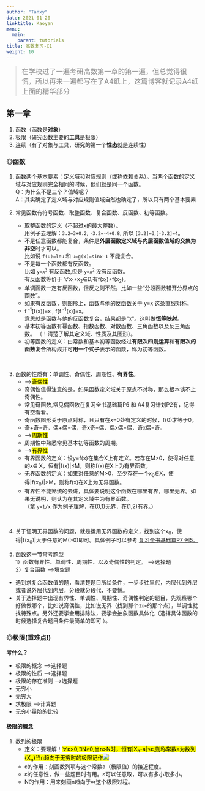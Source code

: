 ```yaml
---
author: "Tanxy"
date: 2021-01-20
linktitle: Kaoyan
menu:
  main:
    parent: tutorials
title: 高数复习-C1
weight: 10
---
```


><font size="4" color="#888888">在学校过了一遍考研高数第一章的第一遍，但总觉得很慌，所以再来一遍都写在了A4纸上，这篇博客就记录A4纸上面的精华部分</font>

## 第一章
1. 函数（函数是**对象**）
2. 极限（研究函数主要的**工具**是极限）
3. 连续（有了对象与工具，研究的第一个**性态**就是连续性）

### ◎函数

1. 函数两个基本要素：定义域和对应规则（或称依赖关系）。当两个函数的定义域与对应规则完全相同的时候，他们就是同一个函数。  
Q：为什么不是三个？值域呢？  
A：其实确定了定义域与对应规则值域自然也确定了，所以只有两个基本要素</font>

2. 常见函数有符号函数、取整函数、复合函数、反函数、初等函数。
	+ 取整函数的定义（<u>不超过x的最大整数</u>）。  
	用例子去理解：`3.2=3+0.2`, `-3.2=-4+0.8`, 所以 `[3.2]=3`,`[-3.2]=4`。
	+ 不是任意函数都能复合，条件是**外层函数定义域与内层函数值域的交集为非空**时才可以。  
	比如说 `f(u)=lnu` 和 `u=g(x)=sinx-1` 不能复合。
	+ 不是每一个函数都有反函数。  
	比如 <code>y=x<sup>3</sup></code> 有反函数,但是 <code>y=x<sup>2</sup></code> 没有反函数。  
	有反函数等价于 ∀x<sub>1</sub>≠x<sub>2</sub>∈D,有f(x<sub>1</sub>)≠f(x<sub>2</sub>)。
	+ 单调函数一定有反函数，但反之则不然。比如一些“分段函数错开分界点的函数”。
	+ 如果有反函数，则图形上，函数与他的反函数关于 y=x 这条直线对称。
	+ f<sup> -1</sup>[f(x)]=x , f[f<sup> -1</sup>(x)]=x。  
	意思就是函数与他的反函数复合，结果都是"x"。这叫做**恒等映射**。
	+ 基本初等函数有幂函数、指数函数、对数函数、三角函数以及反三角函数。 （！清楚了解其定义域、性质及其图形）。
	+ 初等函数的定义：由常数和基本初等函数经过**有限次四则运算**和**有限次的函数复合**所构成并**可用一个式子**表示的函数，称为初等函数。  
<br>

3. 函数的性质有：单调性、奇偶性、周期性、**有界性**。
	+ --><mark>奇偶性</mark>
	+ 奇偶性值得注意的是，如果函数定义域关于原点不对称，那么根本谈不上奇偶性。
	+ 常见奇函数,常见偶函数在复习全书基础篇P6 和 A4复习计划P2有，记得有空看看。
	+ 奇函数图形关于原点对称，且只有在x=0处有定义的时候，f(0)才等于0。
	+ 奇+奇=奇，偶+偶=偶，奇x奇=偶，偶x偶=偶，奇x偶=奇。
	+ --><mark>周期性</mark>
	+ 周期性中熟悉常见基本初等函数的周期。
	+ --><mark>有界性</mark>
	+ 有界函数的定义：设y=f(x)在集合X上有定义。若存在M>0，使得对任意的x∈ X，恒有|f(x)|≤M，则称f(x)在X上为有界函数。
	+ 无界函数的定义：如果对任意的M>0，至少存在一个x<sub>0</sub>∈X，使得|f(x<sub>0</sub>)|>M，则称f(x)在X上为无界函数。
	+ 有界性不能笼统的去讲，具体要说明这个函数在哪里有界，哪里无界。如果无说明，则认为在其定义域中为有界函数。  
	（拿 `y=1/x` 作为例子理解，在(0,1)无界，在(1,2)有界。）

<br>
	
4. 关于证明无界函数的问题，就是运用无界函数的定义，找到这个x<sub>0</sub>，使得|f(x<sub>0</sub>)|大于任意的M(>0)即可。具体例子可以参考 <u>复习全书基础篇P7 例5。</u>

5. 函数这一节常考题型  
1）函数有界性、单调性、周期性、以及奇偶性的判定。  -->选择题   
2）复合函数 -->填空题
+ 遇到求复合函数值的题，看清楚题目所给条件，一步步往里代，内层代到外层或者说外层代到内层，分段就分段代，不要慌。
+ 关于选择题中出现有界性、单调性、周期性、奇偶性判定的题目，先观察哪个好做做哪个，比如说奇偶性，比如说无界（找到那个`1x∞`的那个点），单调性就找特殊点。另外还要学会用排除法，要学会抽象函数具体化（选择具体函数的时候选择复合题目条件最简单的即可
）。

### ◎极限(重难点!)

**考什么？**
+ 极限的概念 -->选择题
+ 极限的性质 -->选择题
+ 极限的存在准则 -->选择题
+ 无穷小
+ 无穷大
+ 求极限 -->计算题
+ 无穷小量阶的比较

#### 极限的概念
1. 数列的极限
	+ 定义：要理解！<mark>∀ε>0,∃N>0,当n>N时，恒有|X<sub>n</sub>-a|<ε,则称常数a为数列{X<sub>n</sub>}当n趋向于无穷时的极限记作<img src="https://bkimg.cdn.bcebos.com/formula/d8b8dde843d5675f9d0de0eb02cb314d.svg"></mark>
	+ ε的作用：刻画数列项与这个常数a（极限值）的接近程度。
	+ ε的任意性，做一些题目时有用。ε可以任意取，可以有多小取多小。
	+ N的作用：用来刻画n趋向于∞这个极限过程。
	